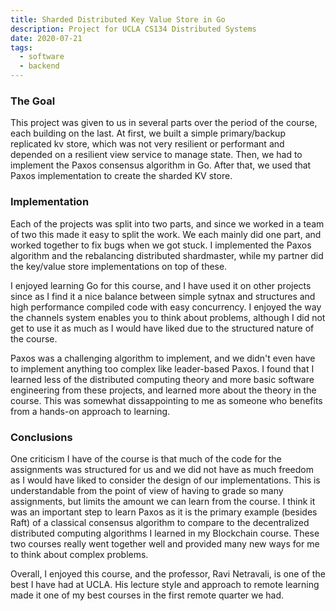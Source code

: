 ```yaml
---
title: Sharded Distributed Key Value Store in Go
description: Project for UCLA CS134 Distributed Systems
date: 2020-07-21
tags:
  - software
  - backend
---
```

### The Goal

This project was given to us in several parts over the period of the course, each building on the last. At first, we built a simple primary/backup replicated kv store, which was not very resilient or performant and depended on a resilient view service to manage state. Then, we had to implement the Paxos consensus algorithm in Go. After that, we used that Paxos implementation to create the sharded KV store. 

### Implementation

Each of the projects was split into two parts, and since we worked in a team of two this made it easy to split the work. We each mainly did one part, and worked together to fix bugs when we got stuck. I implemented the Paxos algorithm and the rebalancing distributed shardmaster, while my partner did the key/value store implementations on top of these. 

I enjoyed learning Go for this course, and I have used it on other projects since as I find it a nice balance between simple sytnax and structures and high performance compiled code with easy concurrency. I enjoyed the way the channels system enables you to think about problems, although I did not get to use it as much as I would have liked due to the structured nature of the course. 

Paxos was a challenging algorithm to implement, and we didn't even have to implement anything too complex like leader-based Paxos. I found that I learned less of the distributed computing theory and more basic software engineering from these projects, and learned more about the theory in the course. This was somewhat dissappointing to me as someone who benefits from a hands-on approach to learning.

### Conclusions

One criticism I have of the course is that much of the code for the assignments was structured for us and we did not have as much freedom as I would have liked to consider the design of our implementations. This is understandable from the point of view of having to grade so many assignments, but limits the amount we can learn from the course. I think it was an important step to learn Paxos as it is the primary example (besides Raft) of a classical consensus algorithm to compare to the decentralized distributed computing algorithms I learned in my Blockchain course. These two courses really went together well and provided many new ways for me to think about complex problems. 

Overall, I enjoyed this course, and the professor, Ravi Netravali, is one of the best I have had at UCLA. His lecture style and approach to remote learning made it one of my best courses in the first remote quarter we had.